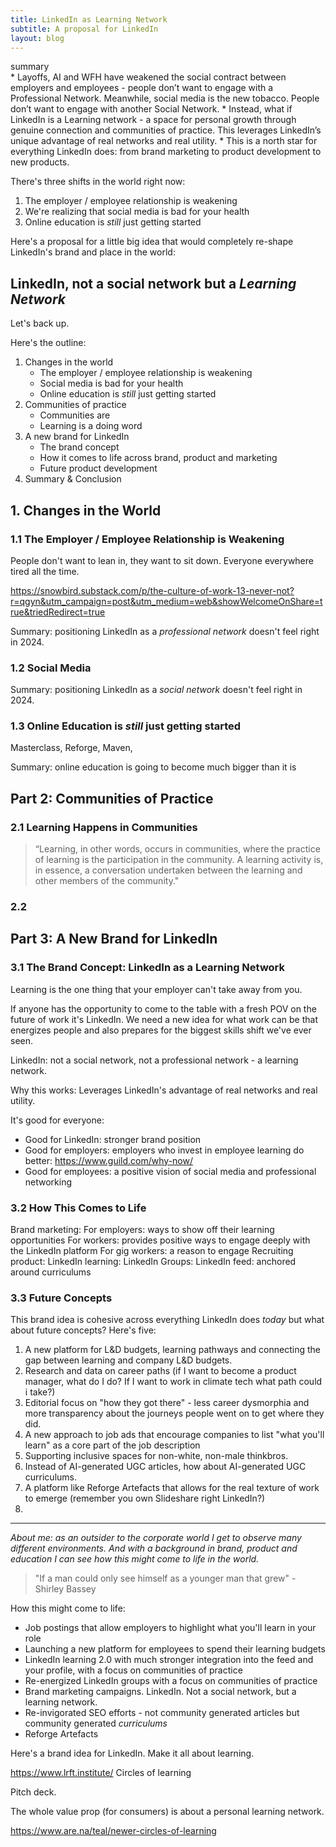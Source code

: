 ```yaml
---
title: LinkedIn as Learning Network
subtitle: A proposal for LinkedIn
layout: blog
---
```


<div class="ba b--black-10 bg-newgreen-light br2 pa3 f5">
<div class="ttu black-50 pb2 b tracked">summary</div>
* Layoffs, AI and WFH have weakened the social contract between employers and employees - people don’t want to engage with a Professional Network. Meanwhile, social media is the new tobacco. People don’t want to engage with another Social Network.
* Instead, what if LinkedIn is a Learning network - a space for personal growth through genuine connection and communities of practice. This leverages LinkedIn’s unique advantage of real networks and real utility.
* This is a north star for everything LinkedIn does: from brand marketing to product development to new products.
</div>


There's three shifts in the world right now:

1. The employer / employee relationship is weakening
2. We're realizing that social media is bad for your health
3. Online education is *still* just getting started

Here's a proposal for a little big idea that would completely re-shape LinkedIn's brand and place in the world:

## LinkedIn, not a social network but a ***Learning Network***

Let's back up.

Here's the outline:

1. Changes in the world
    * The employer / employee relationship is weakening
    * Social media is bad for your health
    * Online education is *still* just getting started
2. Communities of practice
    * Communities are 
    * Learning is a doing word
3. A new brand for LinkedIn
    * The brand concept
    * How it comes to life across brand, product and marketing
    * Future product development
4. Summary & Conclusion


## 1. Changes in the World

### 1.1 The Employer / Employee Relationship is Weakening

People don't want to lean in, they want to sit down. Everyone everywhere tired all the time.

https://snowbird.substack.com/p/the-culture-of-work-13-never-not?r=qgyn&utm_campaign=post&utm_medium=web&showWelcomeOnShare=true&triedRedirect=true

Summary: positioning LinkedIn as a *professional network* doesn't feel right in 2024.

### 1.2 Social Media

Summary: positioning LinkedIn as a *social network* doesn't feel right in 2024.

### 1.3 Online Education is *still* just getting started

Masterclass, Reforge, Maven, 

Summary: online education is going to become much bigger than it is

## Part 2: Communities of Practice

### 2.1 Learning Happens in Communities

> “Learning, in other words, occurs in communities, where the practice of learning is the participation in the community. A learning activity is, in essence, a conversation undertaken between the learning and other members of the community."


### 2.2 

## Part 3: A New Brand for LinkedIn

### 3.1 The Brand Concept: LinkedIn as a Learning Network

Learning is the one thing that your employer can't take away from you.

If anyone has the opportunity to come to the table with a fresh POV on the future of work it's LinkedIn. We need a new idea for what work can be that energizes people and also prepares for the biggest skills shift we've ever seen.

LinkedIn: not a social network, not a professional network - a learning network.

Why this works: Leverages LinkedIn's advantage of real networks and real utility.

It's good for everyone:

* Good for LinkedIn: stronger brand position
* Good for employers: employers who invest in employee learning do better: https://www.guild.com/why-now/
* Good for employees: a positive vision of social media and professional networking


### 3.2 How This Comes to Life

Brand marketing:
For employers: ways to show off their learning opportunities
For workers: provides positive ways to engage deeply with the LinkedIn platform
For gig workers: a reason to engage 
Recruiting product:
LinkedIn learning: 
LinkedIn Groups:
LinkedIn feed: anchored around curriculums

### 3.3 Future Concepts

This brand idea is cohesive across everything LinkedIn does *today* but what about future concepts? Here's five:

1. A new platform for L&D budgets, learning pathways and connecting the gap between learning and company L&D budgets.
2. Research and data on career paths (if I want to become a product manager, what do I do? If I want to work in climate tech what path could i take?)
3. Editorial focus on "how they got there" - less career dysmorphia and more transparency about the journeys people went on to get where they did.
4. A new approach to job ads that encourage companies to list "what you'll learn" as a core part of the job description
5. Supporting inclusive spaces for non-white, non-male thinkbros.
6. Instead of AI-generated UGC articles, how about AI-generated UGC curriculums. 
7. A platform like Reforge Artefacts that allows for the real texture of work to emerge (remember you own Slideshare right LinkedIn?)
8. 



---

*About me: as an outsider to the corporate world I get to observe many different environments. And with a background in brand, product and education I can see how this might come to life in the world.*

> "If a man could only see himself as a younger man that grew" - Shirley Bassey


How this might come to life:
* Job postings that allow employers to highlight what you'll learn in your role
* Launching a new platform for employees to spend their learning budgets
* LinkedIn learning 2.0 with much stronger integration into the feed and your profile, with a focus on communities of practice
* Re-energized LinkedIn groups with a focus on communities of practice
* Brand marketing campaigns. LinkedIn. Not a social network, but a learning network.
* Re-invigorated SEO efforts - not community generated articles but community generated *curriculums*
* Reforge Artefacts

Here's a brand idea for LinkedIn. Make it all about learning.

https://www.lrft.institute/
Circles of learning

Pitch deck.

The whole value prop (for consumers) is about a personal learning network.

https://www.are.na/teal/newer-circles-of-learning